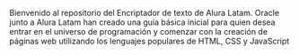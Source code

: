 Bienvenido al repositorio del Encriptador de texto de Alura Latam.
Oracle junto a Alura Latam han creado una guía básica inicial para quien desea entrar en el universo de programación y comenzar con la creación de páginas web utilizando los lenguajes populares de HTML, CSS y JavaScript
